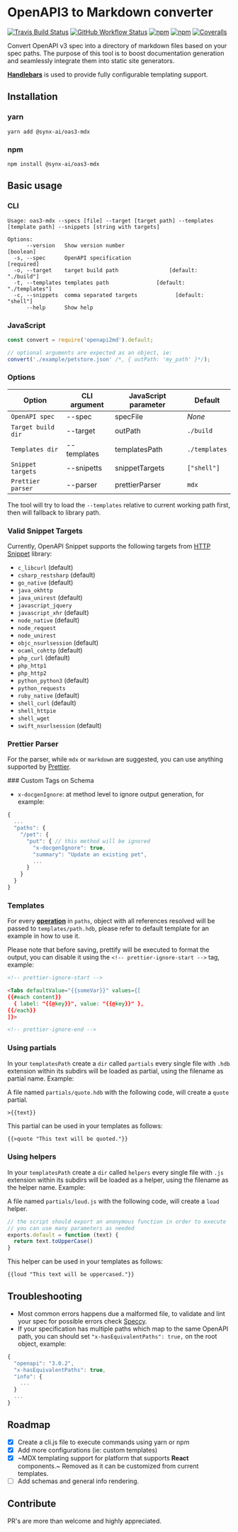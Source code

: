 # OpenAPI3 to Markdown converter
[![Travis Build Status](https://img.shields.io/travis/synx-ai/oas3-mdx?logo=travis)](https://travis-ci.com/synx-ai/oas3-mdx) [![GitHub Workflow Status](https://img.shields.io/github/workflow/status/synx-ai/oas3-mdx/Node.js%20Package?label=package&logo=github)](https://github.com/synx-ai/oas3-mdx/actions/workflows/package.yml) [![npm](https://img.shields.io/npm/v/@synx-ai/oas3-mdx?logo=npm)](https://www.npmjs.com/package/@synx-ai/oas3-mdx) [![npm](https://img.shields.io/npm/dw/@synx-ai/oas3-mdx?logo=npm)](https://www.npmjs.com/package/@synx-ai/oas3-mdx) [![Coveralls](https://img.shields.io/coveralls/github/synx-ai/oas3-mdx?logo=coveralls)](https://coveralls.io/github/synx-ai/oas3-mdx)


Convert OpenAPI v3 spec into a directory of markdown files based on your spec paths. The purpose of this tool is to boost documentation generation and seamlessly integrate them into static site generators.

[**Handlebars**](https://handlebarsjs.com/) is used to provide fully configurable templating support.


## Installation

### yarn
```console
yarn add @synx-ai/oas3-mdx
```

### npm
```console
npm install @synx-ai/oas3-mdx
```


## Basic usage

### CLI
```console
Usage: oas3-mdx --specs [file] --target [target path] --templates [template path] --snippets [string with targets]

Options:
      --version   Show version number                         [boolean]
  -s, --spec      OpenAPI specification                      [required]
  -o, --target    target build path                [default: "./build"]
  -t, --templates templates path               [default: "./templates"]
  -c, --snippets  comma separated targets            [default: "shell"]
      --help      Show help
```

### JavaScript
```javascript
const convert = require('openapi2md').default;

// optional arguments are expected as an object, ie:
convert('./example/petstore.json' /*, { outPath: 'my_path' }*/);
```

### Options

| Option             | CLI argument | JavaScript parameter | Default       |
| ------------------ | ------------ | -------------------- | ------------- |
| `OpenAPI spec`     | --spec       | specFile             | _None_        |
| `Target build dir` | --target     | outPath              | `./build`     |
| `Templates dir`    | --templates  | templatesPath        | `./templates` |
| `Snippet targets`  | --snipetts   | snippetTargets       | `["shell"]`   |
| `Prettier parser`  | --parser     | prettierParser       | `mdx`         |

The tool will try to load the `--templates` relative to current working path first, then will fallback to library path.

### Valid Snippet Targets
Currently, OpenAPI Snippet supports the following targets from [HTTP Snippet](https://github.com/Kong/httpsnippet) library:

* `c_libcurl` (default)
* `csharp_restsharp` (default)
* `go_native` (default)
* `java_okhttp`
* `java_unirest` (default)
* `javascript_jquery`
* `javascript_xhr` (default)
* `node_native` (default)
* `node_request`
* `node_unirest`
* `objc_nsurlsession` (default)
* `ocaml_cohttp` (default)
* `php_curl` (default)
* `php_http1`
* `php_http2`
* `python_python3` (default)
* `python_requests`
* `ruby_native` (default)
* `shell_curl` (default)
* `shell_httpie`
* `shell_wget`
* `swift_nsurlsession` (default)

### Prettier Parser

For the parser, while `mdx` or `markdown` are suggested, you can use anything supported by [Prettier](https://prettier.io/docs/en/options.html#parser).



### Custom Tags on Schema

- `x-docgenIgnore`: at method level to ignore output generation, for example:

```js
{
  ...
  "paths": {
    "/pet": {
      "put": { // this method will be ignored
        "x-docgenIgnore": true,
        "summary": "Update an existing pet",
        ...
      }
    }
  }
}
```

### Templates

For every [**operation**](https://swagger.io/docs/specification/paths-and-operations/) in `paths`, object with all references resolved will be passed to `templates/path.hdb`, please refer to default template for an example in how to use it.

Please note that before saving, prettify will be executed to format the output, you can disable it using the `<!-- prettier-ignore-start -->` tag, example:

```html
<!-- prettier-ignore-start -->

<Tabs defaultValue="{{someVar}}" values={[
{{#each content}}
  { label: "{{@key}}", value: "{{@key}}" },
{{/each}}
]}>

<!-- prettier-ignore-end -->
```

### Using partials

In your `templatesPath` create a `dir` called `partials` every single file with `.hdb` extension within its subdirs will be loaded as partial, using the filename as partial name. Example:

A file named `partials/quote.hdb` with the following code, will create a `quote` partial.

```
>{{text}}
```

This partial can be used in your templates as follows:

```markdown
{{>quote "This text will be quoted."}}
```

### Using helpers

In your `templatesPath` create a `dir` called `helpers` every single file with `.js` extension within its subdirs will be loaded as a helper, using the filename as the helper name. Example:

A file named `partials/loud.js` with the following code, will create a `load` helper.

```javascript
// the script should export an anonymous function in order to execute
// you can use many parameters as needed
exports.default = function (text) {
  return text.toUpperCase()
}
```

This helper can be used in your templates as follows:

```markdown
{{loud "This text will be uppercased."}}
```


## Troubleshooting
- Most common errors happens due a malformed file, to validate and lint your spec for possible errors check [Speccy](https://github.com/wework/speccy).
- If your specification has multiple paths which map to the same OpenAPI path, you can should set `"x-hasEquivalentPaths": true,` on the root object, example:

```javascript
{
  "openapi": "3.0.2",
  "x-hasEquivalentPaths": true,
  "info": {
    ...
  }
  ...
}  
```

## Roadmap
- [X] Create a cli.js file to execute commands using yarn or npm
- [X] Add more configurations (ie: custom templates)
- [X] ~MDX templating support for platform that supports **React** components.~ Removed as it can be customized from current templates.
- [ ] Add schemas and general info rendering.

## Contribute
PR's are more than welcome and highly appreciated.
